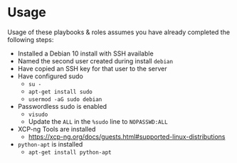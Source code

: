# Usage

Usage of these playbooks & roles assumes you have already completed the following steps:

* Installed a Debian 10 install with SSH available
* Named the second user created during install `debian`
* Have copied an SSH key for that user to the server
* Have configured sudo
  * `su -`
  * `apt-get install sudo`
  * `usermod -aG sudo debian`
* Passwordless sudo is enabled
  * `visudo`
  * Update the `ALL` in the `%sudo` line to `NOPASSWD:ALL`
* XCP-ng Tools are installed
  * https://xcp-ng.org/docs/guests.html#supported-linux-distributions
* `python-apt` is installed
  * `apt-get install python-apt`
